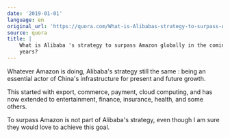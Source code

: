 ```yaml
---
date: '2019-01-01'
language: en
original_url: 'https://quora.com/What-is-Alibabas-strategy-to-surpass-Amazon-globally-in-the-coming-years/answer/Clément-Renaud'
source: quora
title: |
    What is Alibaba 's strategy to surpass Amazon globally in the coming
    years?
---
```


Whatever Amazon is doing, Alibaba's strategy still the same : being an
essential actor of China's infrastructure for present and future growth.

This started with export, commerce, payment, cloud computing, and has
now extended to entertainment, finance, insurance, health, and some
others.

To surpass Amazon is not part of Alibaba's strategy, even though I am
sure they would love to achieve this goal.
